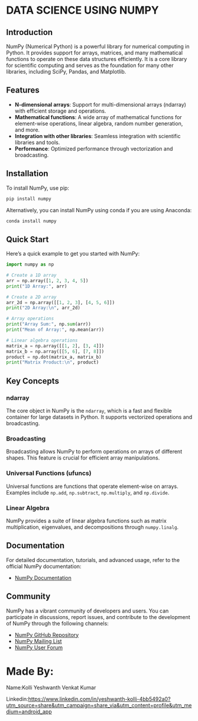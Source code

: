 # DATA SCIENCE USING NUMPY
## Introduction

NumPy (Numerical Python) is a powerful library for numerical computing in Python. It provides support for arrays, matrices, and many mathematical functions to operate on these data structures efficiently. It is a core library for scientific computing and serves as the foundation for many other libraries, including SciPy, Pandas, and Matplotlib.

## Features

- **N-dimensional arrays**: Support for multi-dimensional arrays (ndarray) with efficient storage and operations.
- **Mathematical functions**: A wide array of mathematical functions for element-wise operations, linear algebra, random number generation, and more.
- **Integration with other libraries**: Seamless integration with scientific libraries and tools.
- **Performance**: Optimized performance through vectorization and broadcasting.

## Installation

To install NumPy, use pip:

```bash
pip install numpy
```

Alternatively, you can install NumPy using conda if you are using Anaconda:

```bash
conda install numpy
```

## Quick Start

Here’s a quick example to get you started with NumPy:

```python
import numpy as np

# Create a 1D array
arr = np.array([1, 2, 3, 4, 5])
print("1D Array:", arr)

# Create a 2D array
arr_2d = np.array([[1, 2, 3], [4, 5, 6]])
print("2D Array:\n", arr_2d)

# Array operations
print("Array Sum:", np.sum(arr))
print("Mean of Array:", np.mean(arr))

# Linear algebra operations
matrix_a = np.array([[1, 2], [3, 4]])
matrix_b = np.array([[5, 6], [7, 8]])
product = np.dot(matrix_a, matrix_b)
print("Matrix Product:\n", product)
```

## Key Concepts

### ndarray

The core object in NumPy is the `ndarray`, which is a fast and flexible container for large datasets in Python. It supports vectorized operations and broadcasting.

### Broadcasting

Broadcasting allows NumPy to perform operations on arrays of different shapes. This feature is crucial for efficient array manipulations.

### Universal Functions (ufuncs)

Universal functions are functions that operate element-wise on arrays. Examples include `np.add`, `np.subtract`, `np.multiply`, and `np.divide`.

### Linear Algebra

NumPy provides a suite of linear algebra functions such as matrix multiplication, eigenvalues, and decompositions through `numpy.linalg`.

## Documentation

For detailed documentation, tutorials, and advanced usage, refer to the official NumPy documentation:

- [NumPy Documentation](https://numpy.org/doc/stable/)

## Community

NumPy has a vibrant community of developers and users. You can participate in discussions, report issues, and contribute to the development of NumPy through the following channels:

- [NumPy GitHub Repository](https://github.com/numpy/numpy)
- [NumPy Mailing List](https://mail.python.org/mailman/listinfo/numpy-discussion)
- [NumPy User Forum](https://numpy.org/numfocus/support)

# Made By:

Name:Kolli Yeshwanth Venkat Kumar

Linkedin:https://www.linkedin.com/in/yeshwanth-kolli-4bb5492a0?utm_source=share&utm_campaign=share_via&utm_content=profile&utm_medium=android_app
